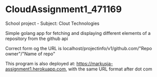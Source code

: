 # CloudAssignment1_471169

School project - Subject: Clout Technologies

Simple golang app for fetching and displaying different elements of a repository from the github api


Correct form og the URL is localhost/projectinfo/v1/github.com/"Repo owner"/"Name of repo"

This program is also deployed at: https://markusja-assignment1.herokuapp.com, with the same URL format after dot com
